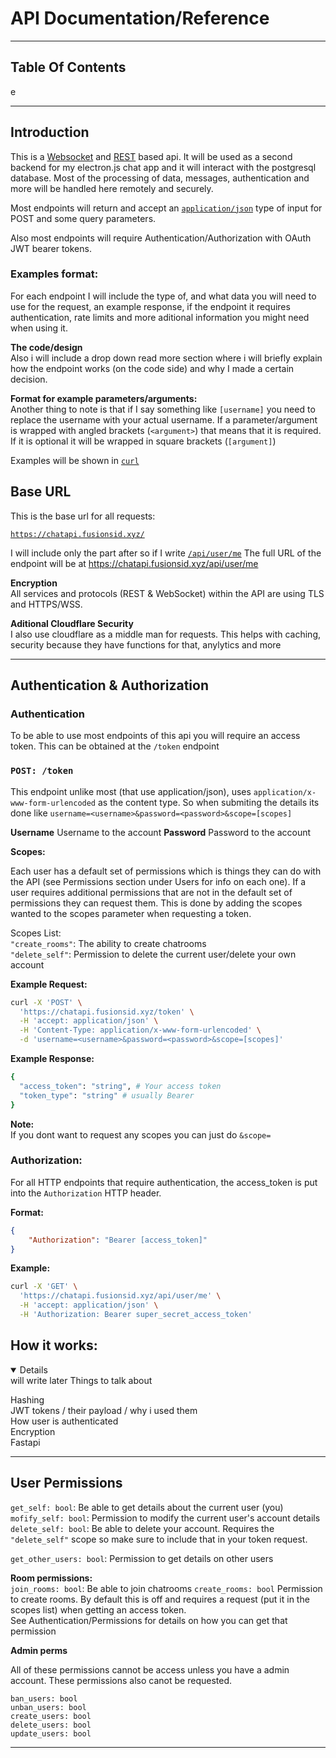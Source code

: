 # API Documentation/Reference

---

## Table Of Contents
e

---

## Introduction

This is a [Websocket](https://en.wikipedia.org/wiki/WebSocket) and [REST](https://en.wikipedia.org/wiki/Representational_state_transfer) based api. It will be used as a second backend for my electron.js chat app and it will interact with the postgresql database. Most of the processing of data, messages, authentication and more will be handled here remotely and securely.

Most endpoints will return and accept an [`application/json`](https://en.wikipedia.org/wiki/JSON) type of input for POST and some query parameters.

Also most endpoints will require Authentication/Authorization with OAuth JWT bearer tokens. 

### Examples format:
For each endpoint I will include the type of, and what data you will need to use for the request, an example response, if the endpoint it requires authentication, rate limits and more aditional information you might need when using it.   

**The code/design**  
Also i will include a drop down read more section where i will briefly explain how the endpoint works (on the code side) and why I made a certain decision.  

**Format for example parameters/arguments:**  
Another thing to note is that if I say something like `[username]` you need to replace the username with your actual username. If a parameter/argument is wrapped with angled brackets (`<argument>`) that means that it is required. If it is optional it will be wrapped in square brackets (`[argument]`)

Examples will be shown in [`curl`](https://en.wikipedia.org/wiki/CURL)

## Base URL

This is the base url for all requests:

[`https://chatapi.fusionsid.xyz/`](https://chatapi.fusionsid.xyz/)

I will include only the part after so if I write [`/api/user/me`](https://chatapi.fusionsid.xyz/api/user/me) The full URL of the endpoint will be at https://chatapi.fusionsid.xyz/api/user/me

**Encryption**  
All services and protocols (REST & WebSocket) within the API are using TLS and HTTPS/WSS.

**Aditional Cloudflare Security**  
I also use cloudflare as a middle man for requests. This helps with caching, security because they have functions for that, anylytics and more

---

## Authentication & Authorization

### Authentication

To be able to use most endpoints of this api you will require an access token. This can be obtained at the `/token` endpoint

### `POST: /token`

This endpoint unlike most (that use application/json), uses `application/x-www-form-urlencoded` as the content type. So when submiting the details its done like `username=<username>&password=<password>&scope=[scopes]`

**Username** Username to the account
**Password** Password to the account

**Scopes:**

Each user has a default set of permissions which is things they can do with the API (see Permissions section under Users for info on each one). If a user requires additional permissions that are not in the default set of permissions they can request them. This is done by adding the scopes wanted to the scopes parameter when requesting a token.

Scopes List:   
`"create_rooms"`: The ability to create chatrooms  
`"delete_self"`: Permission to delete the current user/delete your own account

**Example Request:**
```bash
curl -X 'POST' \
  'https://chatapi.fusionsid.xyz/token' \
  -H 'accept: application/json' \
  -H 'Content-Type: application/x-www-form-urlencoded' \
  -d 'username=<username>&password=<password>&scope=[scopes]'
```

**Example Response:**
```bash
{
  "access_token": "string", # Your access token
  "token_type": "string" # usually Bearer
}
```

**Note:**  
If you dont want to request any scopes you can just do `&scope=`


### Authorization:

For all HTTP endpoints that require authentication, the access_token is put into the `Authorization` HTTP header. 

**Format:**

```json
{
    "Authorization": "Bearer [access_token]"
}
```

**Example:**

```bash
curl -X 'GET' \
  'https://chatapi.fusionsid.xyz/api/user/me' \
  -H 'accept: application/json' \
  -H 'Authorization: Bearer super_secret_access_token'
```


## How it works:
<details open >
will write later
Things to talk about

Hashing  
JWT tokens / their payload / why i used them  
How user is authenticated  
Encryption  
Fastapi  


</details>

---

## User Permissions

`get_self: bool`: Be able to get details about the current user (you)  
`mofify_self: bool`: Permission to modify the current user's account details  
`delete_self: bool`: Be able to delete your account. Requires the `"delete_self"` scope so make sure to include that in your token request.

`get_other_users: bool`: Permission to get details on other users

**Room permissions:**  
`join_rooms: bool`: Be able to join chatrooms
`create_rooms: bool` Permission to create rooms. By default this is off and requires a request (put it in the scopes list) when getting an access token.   
See Authentication/Permissions for details on how you can get that permission

**Admin perms**

All of these permissions cannot be access unless you have a admin account. These permissions also canot be requested.

`ban_users: bool`  
`unban_users: bool`    
`create_users: bool`    
`delete_users: bool`  
`update_users: bool`  

---